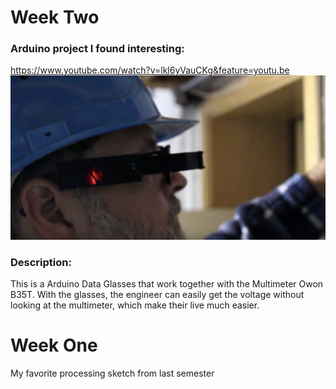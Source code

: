 # Week Two
### Arduino project I found interesting:
https://www.youtube.com/watch?v=lkl6yVauCKg&feature=youtu.be
![](images/wk2_glasses.png)


### Description: 
This is a Arduino Data Glasses that work together with the Multimeter Owon B35T. With the glasses, the engineer can easily get the voltage without looking at the multimeter, which make their live much easier.

# Week One
My favorite processing sketch from last semester





